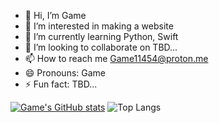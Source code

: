- 👋 Hi, I’m Game
- 👀 I’m interested in making a website
- 🌱 I’m currently learning Python, Swift
- 💞️ I’m looking to collaborate on TBD...
- 📫 How to reach me Game11454@proton.me
- 😄 Pronouns: Game
- ⚡ Fun fact: TBD...

[![Game's GitHub stats](https://github-readme-stats.vercel.app/api?username=noigamegun)](https://github.com/anuraghazra/github-readme-stats) ![Top Langs](https://github-readme-stats.vercel.app/api/top-langs/?username=noigamegun&layout=compact)
